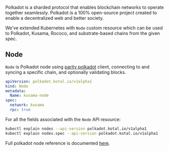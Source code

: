 Polkadot is a sharded protocol that enables blockchain networks to operate together seamlessly. Polkadot is a 100% open-source project created to enable a decentralized web and better society.

We've extended Kubernetes with `Node` custom resource which can be used to Polkadot, Kusama, Rococo, and substrate-based chains from the given spec.

## Node

`Node` is Polkadot node using [parity polkadot](https://github.com/paritytech/polkadot) client, connecting to and syncing a specific chain, and optionally validating blocks.

```yaml
apiVersion: polkadot.kotal.io/v1alpha1
kind: Node
metadata:
  Name: kusama-node
spec:
  network: kusama
  rpc: true
```

For all the fields associated with the `Node` API resource:

```bash
kubectl explain nodes --api-version polkadot.kotal.io/v1alpha1
kubectl explain nodes.spec --api-version polkadot.kotal.io/v1alpha1
```

Full polkadot node reference is documented [here](../reference/polkadot.md).
